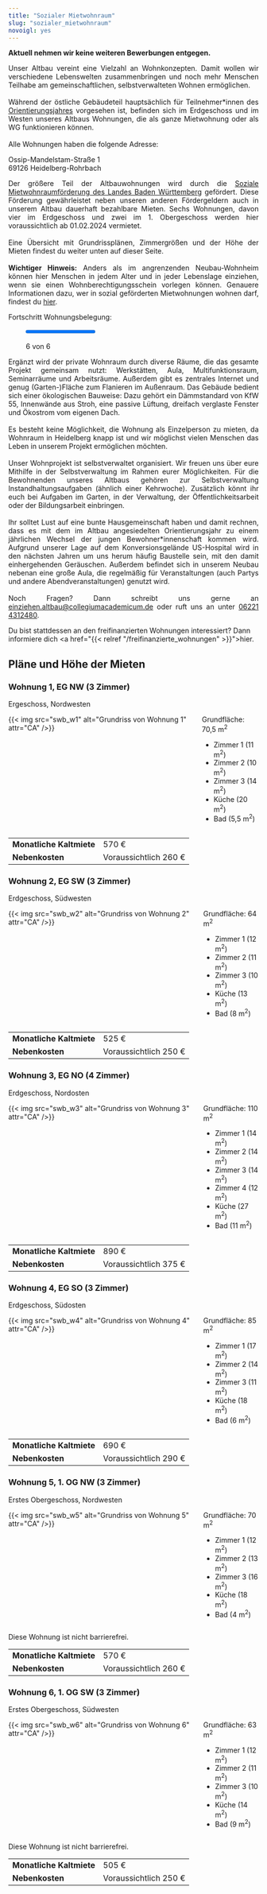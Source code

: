 ```yaml
---
title: "Sozialer Mietwohnraum"
slug: "sozialer_mietwohnraum"
novoigl: yes
---
```

**Aktuell nehmen wir keine weiteren Bewerbungen entgegen.**

<p style="text-align:justify">
Unser Altbau vereint eine Vielzahl an Wohnkonzepten. Damit wollen wir verschiedene Lebenswelten zusammenbringen und noch
mehr Menschen Teilhabe am gemeinschaftlichen, selbstverwalteten Wohnen ermöglichen.
<br><br>
Während der östliche Gebäudeteil hauptsächlich für Teilnehmer*innen des <a href="/orientierungsjahr">Orientierungsjahres</a> vorgesehen ist,
befinden sich im Erdgeschoss und im Westen unseres Altbaus Wohnungen, die als ganze Mietwohnung oder als WG funktionieren können.
<!--Außerdem können alle Bewohner*innen unseres Projektes von großen, vielseitig nutzbaren Gemeinschaftsflächen im Innen-
und Außenbereich unserer Gebäude profitieren.-->
<br><br>
Alle Wohnungen haben die folgende Adresse:

Ossip-Mandelstam-Straße 1 \
69126 Heidelberg-Rohrbach
</p>

<p style="text-align:justify">
Der größere Teil der Altbauwohnungen wird durch die
<a href="https://mlw.baden-wuerttemberg.de/de/bauen-wohnen/wohnungsbau/wohnraumfoerderung/mietwohnraumfoerderung/">Soziale Mietwohnraumförderung des Landes Baden Württemberg</a> gefördert.
Diese Förderung gewährleistet neben unseren anderen Fördergeldern auch in unserem Altbau dauerhaft bezahlbare Mieten.
Sechs Wohnungen, davon vier im Erdgeschoss und zwei im 1. Obergeschoss werden hier voraussichtlich ab 01.02.2024 vermietet.
<br><br>
Eine Übersicht mit Grundrissplänen, Zimmergrößen und der Höhe der Mieten findest du weiter unten auf dieser Seite.
<br><br>
<b>Wichtiger Hinweis:</b>
Anders als im angrenzenden Neubau-Wohnheim können hier Menschen in jedem Alter und in jeder Lebenslage einziehen, wenn sie einen Wohnberechtigungsschein vorlegen können.
Genauere Informationen dazu, wer in sozial geförderten Mietwohnungen wohnen darf, findest du <a href="https://www.heidelberg.de/hd/-/Verfahrensbeschreibung/;vbid1038">hier</a>.
</p>

Fortschritt Wohnungsbelegung:
<div style="width:86%; margin-left:7%; margin-bottom:0px; margin-top:0px">
<div class="progress-wrapperEinzug">
  <progress class="progress is-large is-primary" value="6" max="6"></progress>
  <p class="progress-value has-text-white" style="--progressing: 180;">6 von 6</p>
</div>
</div>

<p style="text-align:justify">
Ergänzt wird der private Wohnraum durch diverse Räume, die das gesamte Projekt gemeinsam nutzt:
Werkstätten, Aula, Multifunktionsraum, Seminarräume und Arbeitsräume.
Außerdem gibt es zentrales Internet und genug (Garten-)Fläche zum Flanieren im Außenraum.
Das Gebäude bedient sich einer ökologischen Bauweise: Dazu gehört ein Dämmstandard von KfW 55, Innenwände aus Stroh,
eine passive Lüftung, dreifach verglaste Fenster und Ökostrom vom eigenen Dach.
<br><br>
Es besteht keine Möglichkeit, die Wohnung als Einzelperson zu mieten, da Wohnraum in Heidelberg knapp ist und wir
möglichst vielen Menschen das Leben in unserem Projekt ermöglichen möchten.
<br><br>
Unser Wohnprojekt ist selbstverwaltet organisiert. Wir freuen uns über eure Mithilfe in der Selbstverwaltung im Rahmen eurer Möglichkeiten.
Für die Bewohnenden unseres Altbaus gehören zur Selbstverwaltung Instandhaltungsaufgaben (ähnlich einer Kehrwoche).
Zusätzlich könnt ihr euch bei Aufgaben im Garten, in der Verwaltung, der Öffentlichkeitsarbeit oder der Bildungsarbeit einbringen.
<br><br>
Ihr solltet Lust auf eine bunte Hausgemeinschaft haben und damit rechnen, dass es mit dem im Altbau angesiedelten
Orientierungsjahr zu einem jährlichen Wechsel der jungen Bewohner*innenschaft kommen wird.
Aufgrund unserer Lage auf dem Konversionsgelände US-Hospital wird in den nächsten Jahren um uns herum häufig Baustelle
sein, mit den damit einhergehenden Geräuschen. Außerdem befindet sich in unserem Neubau nebenan eine große Aula,
die regelmäßig für Veranstaltungen (auch Partys und andere Abendveranstaltungen) genutzt wird.
<br><br>
Noch Fragen? Dann schreibt uns gerne an <a href="mailto:einziehen.altbau@collegiumacademicum.de">einziehen.altbau@collegiumacademicum.de</a> oder ruft uns an unter <a href="tel:062214312480">06221 4312480</a>.

Du bist stattdessen an den freifinanzierten Wohnungen interessiert? Dann informiere dich <a href="{{< relref "/freifinanzierte_wohnungen" >}}">hier</a>.

## Pläne und Höhe der Mieten

### Wohnung 1, EG NW (3 Zimmer)
Ergeschoss, Nordwesten
<p style="text-align:justify">

<div class="columns">
  <div class="column">
    {{< img src="swb_w1" alt="Grundriss von Wohnung 1" attr="CA" />}}
  </div>
  <div class="column">
  Grundfläche: 70,5 m<sup>2</sup>
  <ul>
    <li>Zimmer 1 (11 m<sup>2</sup>)</li>
    <li>Zimmer 2 (10 m<sup>2</sup>)</li>
    <li>Zimmer 3 (14 m<sup>2</sup>)</li>
    <li>Küche (20 m<sup>2</sup>)</li>
    <li>Bad (5,5 m<sup>2</sup>)</li>
  </ul>
  </div>
</div>

|||
|--------------------------|------------------------------------------------------------------------|
|**Monatliche Kaltmiete**|570 €|
|**Nebenkosten**|Voraussichtlich 260 €|


### Wohnung 2, EG SW (3 Zimmer)
Erdgeschoss, Südwesten
<p style="text-align:justify">

<div class="columns">
  <div class="column">
    {{< img src="swb_w2" alt="Grundriss von Wohnung 2" attr="CA" />}}
  </div>
  <div class="column">
  Grundfläche: 64 m<sup>2</sup>
  <ul>
    <li>Zimmer 1 (12 m<sup>2</sup>)</li>
    <li>Zimmer 2 (11 m<sup>2</sup>)</li>
    <li>Zimmer 3 (10 m<sup>2</sup>)</li>
    <li>Küche (13 m<sup>2</sup>)</li>
    <li>Bad (8 m<sup>2</sup>)</li>
  </ul>
  </div>
</div>

|||
|--------------------------|------------------------------------------------------------------------|
|**Monatliche Kaltmiete**|525 €|
|**Nebenkosten**|Voraussichtlich 250 €|


### Wohnung 3, EG NO (4 Zimmer)
Erdgeschoss, Nordosten
<p style="text-align:justify">

<div class="columns">
  <div class="column">
    {{< img src="swb_w3" alt="Grundriss von Wohnung 3" attr="CA" />}}
  </div>
  <div class="column">
  Grundfläche: 110 m<sup>2</sup>
  <ul>
    <li>Zimmer 1 (14 m<sup>2</sup>)</li>
    <li>Zimmer 2 (14 m<sup>2</sup>)</li>
    <li>Zimmer 3 (14 m<sup>2</sup>)</li>
    <li>Zimmer 4 (12 m<sup>2</sup>)</li>
    <li>Küche (27 m<sup>2</sup>)</li>
    <li>Bad (11 m<sup>2</sup>)</li>
  </ul>
  </div>
</div>

|||
|--------------------------|------------------------------------------------------------------------|
|**Monatliche Kaltmiete**|890 €|
|**Nebenkosten**|Voraussichtlich 375 €|

### Wohnung 4, EG SO (3 Zimmer)
Erdgeschoss, Südosten
<p style="text-align:justify">

<div class="columns">
  <div class="column">
    {{< img src="swb_w4" alt="Grundriss von Wohnung 4" attr="CA" />}}
  </div>
  <div class="column">
  Grundfläche: 85 m<sup>2</sup>
  <ul>
    <li>Zimmer 1 (17 m<sup>2</sup>)</li>
    <li>Zimmer 2 (14 m<sup>2</sup>)</li>
    <li>Zimmer 3 (11 m<sup>2</sup>)</li>
    <li>Küche (18 m<sup>2</sup>)</li>
    <li>Bad (6 m<sup>2</sup>)</li>
  </ul>
  </div>
</div>

|||
|--------------------------|------------------------------------------------------------------------|
|**Monatliche Kaltmiete**|690 €|
|**Nebenkosten**|Voraussichtlich 290 €|

### Wohnung 5, 1. OG NW (3 Zimmer)
Erstes Obergeschoss, Nordwesten
<p style="text-align:justify">

<div class="columns">
  <div class="column">
    {{< img src="swb_w5" alt="Grundriss von Wohnung 5" attr="CA" />}}
  </div>
  <div class="column">
  Grundfläche: 70 m<sup>2</sup>
  <ul>
    <li>Zimmer 1 (12 m<sup>2</sup>)</li>
    <li>Zimmer 2 (13 m<sup>2</sup>)</li>
    <li>Zimmer 3 (16 m<sup>2</sup>)</li>
    <li>Küche (18 m<sup>2</sup>)</li>
    <li>Bad (4 m<sup>2</sup>)</li>
  </ul>
  </div>
</div>

Diese Wohnung ist nicht barrierefrei.

|||
|--------------------------|------------------------------------------------------------------------|
|**Monatliche Kaltmiete**|570 €|
|**Nebenkosten**|Voraussichtlich 260 €|


### Wohnung 6, 1. OG SW (3 Zimmer)
Erstes Obergeschoss, Südwesten
<p style="text-align:justify">

<div class="columns">
  <div class="column">
    {{< img src="swb_w6" alt="Grundriss von Wohnung 6" attr="CA" />}}
  </div>
  <div class="column">
  Grundfläche: 63 m<sup>2</sup>
  <ul>
    <li>Zimmer 1 (12 m<sup>2</sup>)</li>
    <li>Zimmer 2 (11 m<sup>2</sup>)</li>
    <li>Zimmer 3 (10 m<sup>2</sup>)</li>
    <li>Küche (14 m<sup>2</sup>)</li>
    <li>Bad (9 m<sup>2</sup>)</li>
  </ul>
  </div>
</div>

Diese Wohnung ist nicht barrierefrei.

|||
|--------------------------|------------------------------------------------------------------------|
|**Monatliche Kaltmiete**|505 €|
|**Nebenkosten**|Voraussichtlich 250 €|
